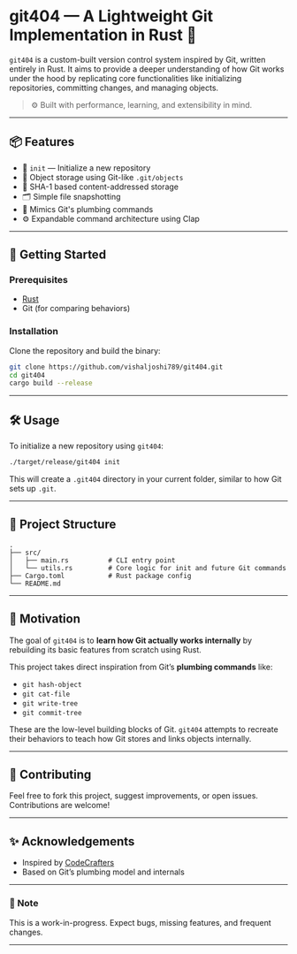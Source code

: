 # git404 — A Lightweight Git Implementation in Rust 🚀

`git404` is a custom-built version control system inspired by Git, written entirely in Rust. It aims to provide a deeper understanding of how Git works under the hood by replicating core functionalities like initializing repositories, committing changes, and managing objects.

> ⚙️ Built with performance, learning, and extensibility in mind.

---

## 📦 Features

- 🔧 `init` — Initialize a new repository
- 📂 Object storage using Git-like `.git/objects`
- 🧠 SHA-1 based content-addressed storage
- 🗂️ Simple file snapshotting
- 🧱 Mimics Git's plumbing commands
- ⚙️ Expandable command architecture using Clap

---

## 🚀 Getting Started

### Prerequisites

- [Rust](https://www.rust-lang.org/tools/install)
- Git (for comparing behaviors)

### Installation

Clone the repository and build the binary:

```bash
git clone https://github.com/vishaljoshi789/git404.git
cd git404
cargo build --release
```

---

## 🛠️ Usage

To initialize a new repository using `git404`:

```bash
./target/release/git404 init
```

This will create a `.git404` directory in your current folder, similar to how Git sets up `.git`.

---

## 📁 Project Structure

```text
.
├── src/
│   ├── main.rs          # CLI entry point
│   └── utils.rs         # Core logic for init and future Git commands
├── Cargo.toml           # Rust package config
└── README.md
```

---

## 🧠 Motivation

The goal of `git404` is to **learn how Git actually works internally** by rebuilding its basic features from scratch using Rust.

This project takes direct inspiration from Git’s **plumbing commands** like:

- `git hash-object`
- `git cat-file`
- `git write-tree`
- `git commit-tree`

These are the low-level building blocks of Git. `git404` attempts to recreate their behaviors to teach how Git stores and links objects internally.

---

## 🙌 Contributing

Feel free to fork this project, suggest improvements, or open issues. Contributions are welcome!

---

## ✨ Acknowledgements

- Inspired by [CodeCrafters](https://codecrafters.io/)
- Based on Git’s plumbing model and internals

---

### 🚧 Note

This is a work-in-progress. Expect bugs, missing features, and frequent changes.

---
